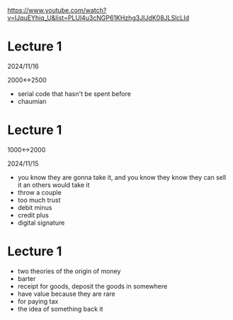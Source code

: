 https://www.youtube.com/watch?v=IJquEYhiq_U&list=PLUl4u3cNGP61KHzhg3JIJdK08JLSlcLId

# Lecture 1

2024/11/16

2000<->2500

- serial code that hasn't be spent before
- chaumian

# Lecture 1

1000<->2000

2024/11/15

- you know they are gonna take it, and you know they know they can sell it an others would take it
- throw a couple
- too much trust
- debit minus
- credit plus
- digital signature

# Lecture 1

- two theories of the origin of money
- barter
- receipt for goods, deposit the goods in somewhere
- have value because they are rare
- for paying tax
- the idea of something back it
